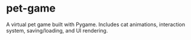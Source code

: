 # pet-game
A virtual pet game built with Pygame. Includes cat animations, interaction system, saving/loading, and UI rendering.
